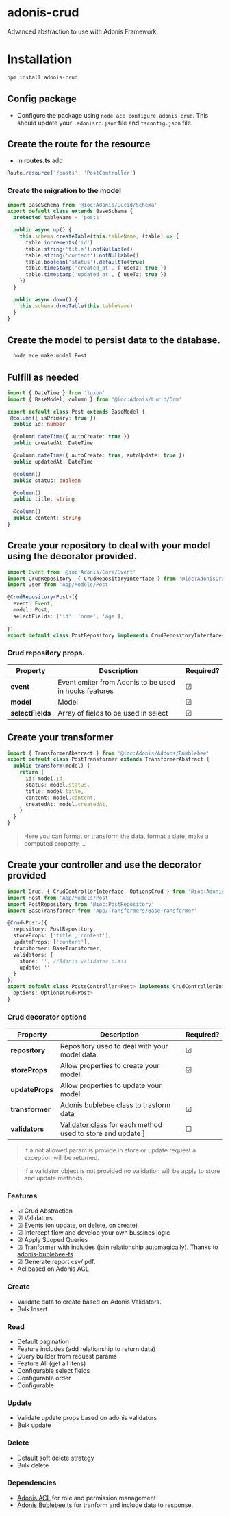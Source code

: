 # adonis-crud


<p>Advanced abstraction to use with Adonis Framework.<p>

# Installation

```bash
npm install adonis-crud

```

## Config package
  - Configure the package using `node ace configure adonis-crud`. This should update your `.adonisrc.json` file and `tsconfig.json` file.


## Create the route for the resource

- in **routes.ts** add
```ts
Route.resource('/posts', 'PostController')
```


### Create the migration to the model
```ts
import BaseSchema from '@ioc:Adonis/Lucid/Schema'
export default class extends BaseSchema {
  protected tableName = 'posts'

  public async up() {
    this.schema.createTable(this.tableName, (table) => {
      table.increments('id')
      table.string('title').notNullable()
      table.string('content').notNullable()
      table.boolean('status').defaultTo(true)
      table.timestamp('created_at', { useTz: true })
      table.timestamp('updated_at', { useTz: true })
    })
  }

  public async down() {
    this.schema.dropTable(this.tableName)
  }
}

```

## Create the model to persist data to the database.
```bash
  node ace make:model Post
```

## Fulfill as needed

```ts
import { DateTime } from 'luxon'
import { BaseModel, column } from '@ioc:Adonis/Lucid/Orm'

export default class Post extends BaseModel {
 @column({ isPrimary: true })
  public id: number

  @column.dateTime({ autoCreate: true })
  public createdAt: DateTime

  @column.dateTime({ autoCreate: true, autoUpdate: true })
  public updatedAt: DateTime

  @column()
  public status: boolean

  @column()
  public title: string

  @column()
  public content: string
}
```


## Create your repository to deal with your model using the decorator provided.


```ts
import Event from '@ioc:Adonis/Core/Event'
import CrudRepository, { CrudRepositoryInterface } from '@ioc:AdonisCrud/Crud/Repository'
import User from 'App/Models/Post'

@CrudRepository<Post>({
  event: Event,
  model: Post,
  selectFields: ['id', 'nome', 'age'],
 
})
export default class PostRepository implements CrudRepositoryInterface<Post> {}

```

### Crud repository props.

Property |  Description    | Required?|
------- | -----------| -----------|
**event**  | Event emiter from Adonis to be used in hooks features | &#9745;
**model**  | Model     | &#9745;
**selectFields** | Array of fields to be used in select | &#9745;




## Create your transformer

```ts
import { TransformerAbstract } from '@ioc:Adonis/Addons/Bumblebee'
export default class PostTransformer extends TransformerAbstract {
  public transform(model) {
    return {
      id: model.id,
      status: model.status,
      title: model.title,
      content: model.content,
      createdAt: model.createdAt,
    }
  }
}

```
> Here you can format or transform the data, format a date, make a computed property....



## Create your controller and use the decorator provided

```ts
import Crud, { CrudControllerInterface, OptionsCrud } from '@ioc:AdonisCrud/Crud/Controller'
import Post from 'App/Models/Post'
import PostRepository from '@ioc:PostRepository'
import BaseTransformer from 'App/Transformers/BaseTransformer'

@Crud<Post>({
  repository: PostRepository,
  storeProps: ['title','content'],
  updateProps: ['content'],
  transformer: BaseTransformer,
  validators: {
    store: '', //Adonis validator class
    update: ''
  }
})
export default class PostsController<Post> implements CrudControllerInterface<Post> {
  options: OptionsCrud<Post>
}
```

### Crud decorator options


Property |  Description    | Required?|
------- | -----------| -----------|
**repository**  | Repository used to deal with your model data.| &#9745;
**storeProps**  | Allow properties to create your model.     | &#9745;
**updateProps** | Allow properties to update your model.|
**transformer** | Adonis bublebee class to trasform data | &#9745;
**validators**  | [Validator class](https://docs.adonisjs.com/guides/validator/introduction#validator-classes) for each method used to store and update ] |&#9744;

> If a not allowed param is provide in store or update request a exception will be returned.

> If a validator object is not provided no validation will be apply to store and update methods.



### Features
-  &#9745; Crud Abstraction
-  &#9745; Validators
-  &#9745; Events (on update, on delete, on create)
-  &#9745; Intercept flow and develop your own bussines logic
-  &#9745; Apply Scoped Queries
-  &#9745; Tranformer with includes (join relationship automagically). Thanks to [adonis-bublebee-ts](https://github.com/kmorpex/adonis-bublebee-ts).
-  &#9745; Generate report csv/ pdf.
- Acl based on Adonis ACL



### **C**reate
 - Validate data to create based on Adonis Validators.
 - Bulk Insert

 ### **R**ead
  - Default pagination
  - Feature includes (add relationship to return data)
  - Query builder from request params
  - Feature All (get all itens)
  - Configurable select fields
  - Configurable order 
  - Configurable

### **U**pdate
   - Validate update props based on adonis validators
   - Bulk update

### **D**elete
 - Default soft delete strategy
 - Bulk delete


### Dependencies
- [Adonis ACL](https://github.com/shagital/adonisjs-acl) for role and permission management
- [Adonis Bublebee ts](https://github.com/kmorpex/adonis-bublebee-ts) for tranform and include data to response.
